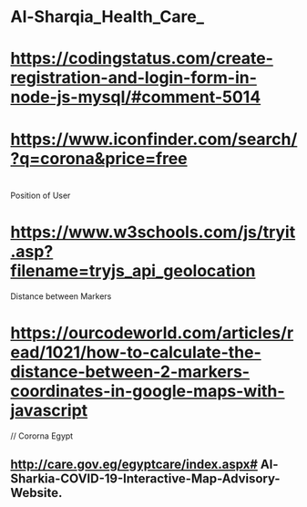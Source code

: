 # Al-Sharqia_Health_Care_
# https://codingstatus.com/create-registration-and-login-form-in-node-js-mysql/#comment-5014
# https://www.iconfinder.com/search/?q=corona&price=free
# 

Position of User
# https://www.w3schools.com/js/tryit.asp?filename=tryjs_api_geolocation

Distance between Markers
# https://ourcodeworld.com/articles/read/1021/how-to-calculate-the-distance-between-2-markers-coordinates-in-google-maps-with-javascript

// Cororna Egypt
## http://care.gov.eg/egyptcare/index.aspx# Al-Sharkia-COVID-19-Interactive-Map-Advisory-Website.

